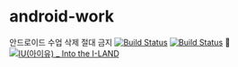 # android-work
안드로이드 수업 삭제 절대 금지
[![Build Status](https://img.shields.io/badge/java-red)](https://travis-ci.org/joemccann/dillinger)
[![Build Status](https://img.shields.io/badge/Android-blue)](https://travis-ci.org/joemccann/dillinger)
👩
[![IU(아이유) _ Into the I-LAND](https://img.youtube.com/vi/5fYEXmlwQnA/0.jpg)](https://youtu.be/QYNwbZHmh8g?t=0s) 
